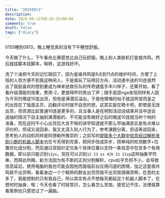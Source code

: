 ```yaml
---
title: "20250911"
description: 
date: 2025-09-11T08:26:32+08:00
comments: true
draft: false
tags: ["diary"]
---
```

0155睡到0813，晚上睡觉真的没有下午睡觉舒服。

今天做了什么，下午看舟比赛感觉比自己玩舒服。晚上和人类联机打星痕共鸣。然后就挂脚本挂脚本，唉呀，这游戏好坏。

洗了个澡把今天的记忆取回了。因为星痕共鸣是8点到11点的维护时间，方便了上班的人但方便不到我这种闲人，于是我玩了玩明日方舟，活动道中送的10连竟然出了我挺喜欢的想到要成为神来拯救乐队的传奇键盘手丰川祥子，还算开始，看了看升级潜能的效果，费用-2，更是释怀的笑出了声；随手逛逛nga发现同样有人因为今天的赠送10连出货，但他是满潜后溢出，于是他懊悔的帖子就这样堂而皇之的出现在了版面主页，边翻评论时就不自觉的想，这其实是在晒卡吧，即使是无效出货，但资源比起普通10连是更多的，且当事人是在明知活动没结束并且中途会送抽的情况下自主抽到满潜能的，不可能没有做好之后的赠送10连就当听个响的准备，而在这时不小心出货后大言不惭的讲早知道就不那么早抽满其实是有点难以评价的，但话又说回来，我又太深入别人行为了，参考课题分离，但话再说回来，思考别人的动机同样是阿德勒所推崇的；之前写的[提取多个大群中信息经过解析发到小群的机器人脚本](https://github.com/xxfttkx/record_pig)也在今天得到完善，把同步改成异步，把单纯的检测数字+位置优化成分割，然后通过双指针定位各个具体位置以支持一条信息中包含多个有用数据，即以前只能识别`12ys`，现在可以识别`12 23 ys 42k 21 21zp`这样抽象字符串，而拜此所赐，新方法因为有不断的正则分割解析，cpu似乎负担不小，会导致信息延后，使用电脑的我也可能会因他而面临前台应用闪退的困境，加之这星痕共鸣我不出货啊，看着身边一个个眼熟的群友出货而我不出货我很痛苦啊，在意的太多了，我能控制的只有我自己，所以其实有点不想每天都起这个机器人脚本了，在想何时抽身，唉；今天也看了时政常识，怎么看怎么苦恼，感觉记不住，法律就算看案例也只感觉过了一遍脑。
